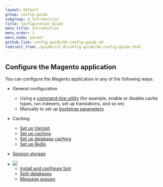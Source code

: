 ```yaml
---
layout: default
group: config-guide
subgroup: A_Introduction
title: Configuration Guide
menu_title: Introduction
menu_order: 1
menu_node: parent
github_link: config-guide/bk-config-guide.md
redirect_from: /guides/v1.0/config-guide/bk-config-guide.html
---
```


<h2 id="configuration">Configure the Magento application</h2>
You can configure the Magento application in any of the following ways:

*	General configuration

	*  	Using a <a href="{{ site.gdeurl }}config-guide/cli/config-cli.html">command-line utility</a> (for example, enable or disable cache types, run indexers, set up translations, and so on)
	*  	Manually to set up <a href="{{ site.gdeurl }}config-guide/bootstrap/magento-bootstrap.html">bootstrap parameters</a>

*	Caching

	*	<a href="{{ site.gdeurl }}config-guide/varnish/config-varnish.html">Set up Varnish</a>
	*  	<a href="{{ site.gdeurl }}config-guide/config/caching.html">Set up caching</a>
	*	<a href="{{ site.gdeurl }}config-guide/database/database.html">Set up database caching</a>
	*	<a href="{{ site.gdeurl }}config-guide/redis/config-redis.html">Set up Redis</a>

*	<a href="{{ site.gdeurl }}config-guide/memcache/memcache.html">Session storage</a>

*	<img src="{{ site.baseurl }}common/images/ee-only_small.png">

	*	<a href="{{ site.gdeurl }}config-guide/solr/solr-overview.html">Install and configure Solr</a>
	*	<a href="{{ site.gdeurl }}config-guide/multi-master/multi-master.html">Split databases</a>
	*	<a href="{{ site.gdeurl }}config-guide/mq/rabbitmq-overview.html">Message queues</a>





